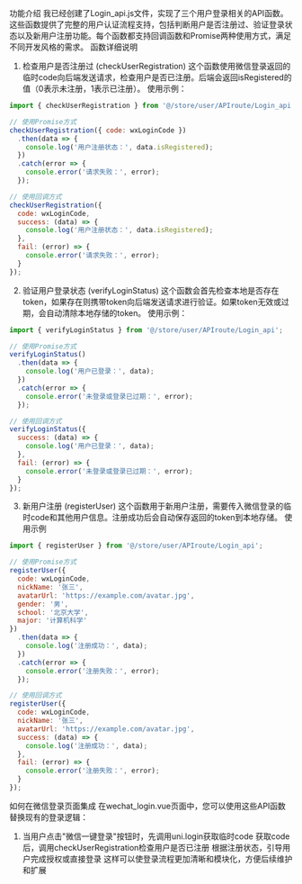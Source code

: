 
功能介绍
我已经创建了Login_api.js文件，实现了三个用户登录相关的API函数。这些函数提供了完整的用户认证流程支持，包括判断用户是否注册过、验证登录状态以及新用户注册功能。每个函数都支持回调函数和Promise两种使用方式，满足不同开发风格的需求。
函数详细说明
1. 检查用户是否注册过 (checkUserRegistration)
这个函数使用微信登录返回的临时code向后端发送请求，检查用户是否已注册。后端会返回isRegistered的值（0表示未注册，1表示已注册）。
使用示例：
```javascript
import { checkUserRegistration } from '@/store/user/APIroute/Login_api';

// 使用Promise方式
checkUserRegistration({ code: wxLoginCode })
  .then(data => {
    console.log('用户注册状态：', data.isRegistered);
  })
  .catch(error => {
    console.error('请求失败：', error);
  });

// 使用回调方式
checkUserRegistration({
  code: wxLoginCode,
  success: (data) => {
    console.log('用户注册状态：', data.isRegistered);
  },
  fail: (error) => {
    console.error('请求失败：', error);
  }
});
```
2. 验证用户登录状态 (verifyLoginStatus)
这个函数会首先检查本地是否存在token，如果存在则携带token向后端发送请求进行验证。如果token无效或过期，会自动清除本地存储的token。
使用示例：
```javascript
import { verifyLoginStatus } from '@/store/user/APIroute/Login_api';

// 使用Promise方式
verifyLoginStatus()
  .then(data => {
    console.log('用户已登录：', data);
  })
  .catch(error => {
    console.error('未登录或登录已过期：', error);
  });

// 使用回调方式
verifyLoginStatus({
  success: (data) => {
    console.log('用户已登录：', data);
  },
  fail: (error) => {
    console.error('未登录或登录已过期：', error);
  }
});
``` 
3. 新用户注册 (registerUser)
这个函数用于新用户注册，需要传入微信登录的临时code和其他用户信息。注册成功后会自动保存返回的token到本地存储。
使用示例
```javascript
import { registerUser } from '@/store/user/APIroute/Login_api';

// 使用Promise方式
registerUser({
  code: wxLoginCode,
  nickName: '张三',
  avatarUrl: 'https://example.com/avatar.jpg',
  gender: '男',
  school: '北京大学',
  major: '计算机科学'
})
  .then(data => {
    console.log('注册成功：', data);
  })
  .catch(error => {
    console.error('注册失败：', error);
  });

// 使用回调方式
registerUser({
  code: wxLoginCode,
  nickName: '张三',
  avatarUrl: 'https://example.com/avatar.jpg',
  success: (data) => {
    console.log('注册成功：', data);
  },
  fail: (error) => {
    console.error('注册失败：', error);
  }
});
```
如何在微信登录页面集成
在wechat_login.vue页面中，您可以使用这些API函数替换现有的登录逻辑：
1. 当用户点击"微信一键登录"按钮时，先调用uni.login获取临时code
获取code后，调用checkUserRegistration检查用户是否已注册
根据注册状态，引导用户完成授权或直接登录
这样可以使登录流程更加清晰和模块化，方便后续维护和扩展